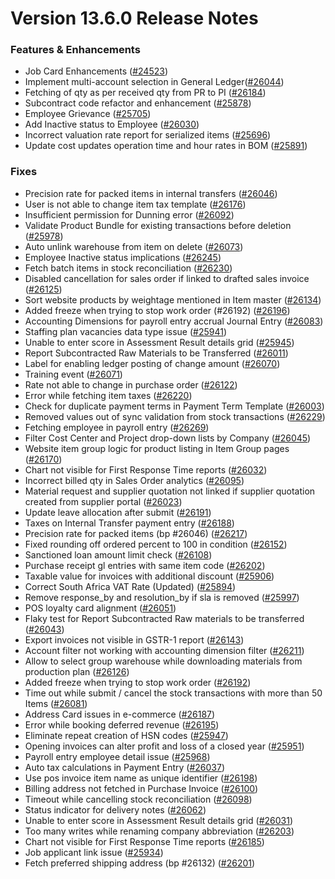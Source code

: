 # Version 13.6.0 Release Notes

### Features & Enhancements

- Job Card Enhancements ([#24523](https://github.com/frappe/verp/pull/24523))
- Implement multi-account selection in General Ledger([#26044](https://github.com/frappe/verp/pull/26044))
- Fetching of qty as per received qty from PR to PI ([#26184](https://github.com/frappe/verp/pull/26184))
- Subcontract code refactor and enhancement ([#25878](https://github.com/frappe/verp/pull/25878))
- Employee Grievance ([#25705](https://github.com/frappe/verp/pull/25705))
- Add Inactive status to Employee ([#26030](https://github.com/frappe/verp/pull/26030))
- Incorrect valuation rate report for serialized items ([#25696](https://github.com/frappe/verp/pull/25696))
- Update cost updates operation time and hour rates in BOM ([#25891](https://github.com/frappe/verp/pull/25891))

### Fixes

- Precision rate for packed items in internal transfers ([#26046](https://github.com/frappe/verp/pull/26046))
- User is not able to change item tax template ([#26176](https://github.com/frappe/verp/pull/26176))
- Insufficient permission for Dunning error ([#26092](https://github.com/frappe/verp/pull/26092))
- Validate Product Bundle for existing transactions before deletion ([#25978](https://github.com/frappe/verp/pull/25978))
- Auto unlink warehouse from item on delete ([#26073](https://github.com/frappe/verp/pull/26073))
- Employee Inactive status implications ([#26245](https://github.com/frappe/verp/pull/26245))
- Fetch batch items in stock reconciliation ([#26230](https://github.com/frappe/verp/pull/26230))
- Disabled cancellation for sales order if linked to drafted sales invoice ([#26125](https://github.com/frappe/verp/pull/26125))
- Sort website products by weightage mentioned in Item master ([#26134](https://github.com/frappe/verp/pull/26134))
- Added freeze when trying to stop work order (#26192) ([#26196](https://github.com/frappe/verp/pull/26196))
- Accounting Dimensions for payroll entry accrual Journal Entry ([#26083](https://github.com/frappe/verp/pull/26083))
- Staffing plan vacancies data type issue ([#25941](https://github.com/frappe/verp/pull/25941))
- Unable to enter score in Assessment Result details grid ([#25945](https://github.com/frappe/verp/pull/25945))
- Report Subcontracted Raw Materials to be Transferred ([#26011](https://github.com/frappe/verp/pull/26011))
- Label for enabling ledger posting of change amount ([#26070](https://github.com/frappe/verp/pull/26070))
- Training event ([#26071](https://github.com/frappe/verp/pull/26071))
- Rate not able to change in purchase order ([#26122](https://github.com/frappe/verp/pull/26122))
- Error while fetching item taxes ([#26220](https://github.com/frappe/verp/pull/26220))
- Check for duplicate payment terms in Payment Term Template ([#26003](https://github.com/frappe/verp/pull/26003))
- Removed values out of sync validation from stock transactions ([#26229](https://github.com/frappe/verp/pull/26229))
- Fetching employee in payroll entry ([#26269](https://github.com/frappe/verp/pull/26269))
- Filter Cost Center and Project drop-down lists by Company ([#26045](https://github.com/frappe/verp/pull/26045))
- Website item group logic for product listing in Item Group pages ([#26170](https://github.com/frappe/verp/pull/26170))
- Chart not visible for First Response Time reports ([#26032](https://github.com/frappe/verp/pull/26032))
- Incorrect billed qty in Sales Order analytics ([#26095](https://github.com/frappe/verp/pull/26095))
- Material request and supplier quotation not linked if supplier quotation created from supplier portal ([#26023](https://github.com/frappe/verp/pull/26023))
- Update leave allocation after submit ([#26191](https://github.com/frappe/verp/pull/26191))
- Taxes on Internal Transfer payment entry ([#26188](https://github.com/frappe/verp/pull/26188))
- Precision rate for packed items (bp #26046) ([#26217](https://github.com/frappe/verp/pull/26217))
- Fixed rounding off ordered percent to 100 in condition ([#26152](https://github.com/frappe/verp/pull/26152))
- Sanctioned loan amount limit check ([#26108](https://github.com/frappe/verp/pull/26108))
- Purchase receipt gl entries with same item code ([#26202](https://github.com/frappe/verp/pull/26202))
- Taxable value for invoices with additional discount ([#25906](https://github.com/frappe/verp/pull/25906))
- Correct South Africa VAT Rate (Updated) ([#25894](https://github.com/frappe/verp/pull/25894))
- Remove response_by and resolution_by if sla is removed ([#25997](https://github.com/frappe/verp/pull/25997))
- POS loyalty card alignment ([#26051](https://github.com/frappe/verp/pull/26051))
- Flaky test for Report Subcontracted Raw materials to be transferred ([#26043](https://github.com/frappe/verp/pull/26043))
- Export invoices not visible in GSTR-1 report ([#26143](https://github.com/frappe/verp/pull/26143))
- Account filter not working with accounting dimension filter ([#26211](https://github.com/frappe/verp/pull/26211))
- Allow to select group warehouse while downloading materials from production plan ([#26126](https://github.com/frappe/verp/pull/26126))
- Added freeze when trying to stop work order ([#26192](https://github.com/frappe/verp/pull/26192))
- Time out while submit / cancel the stock transactions with more than 50 Items ([#26081](https://github.com/frappe/verp/pull/26081))
- Address Card issues in e-commerce ([#26187](https://github.com/frappe/verp/pull/26187))
- Error while booking deferred revenue ([#26195](https://github.com/frappe/verp/pull/26195))
- Eliminate repeat creation of HSN codes ([#25947](https://github.com/frappe/verp/pull/25947))
- Opening invoices can alter profit and loss of a closed year ([#25951](https://github.com/frappe/verp/pull/25951))
- Payroll entry employee detail issue ([#25968](https://github.com/frappe/verp/pull/25968))
- Auto tax calculations in Payment Entry ([#26037](https://github.com/frappe/verp/pull/26037))
- Use pos invoice item name as unique identifier ([#26198](https://github.com/frappe/verp/pull/26198))
- Billing address not fetched in Purchase Invoice ([#26100](https://github.com/frappe/verp/pull/26100))
- Timeout while cancelling stock reconciliation ([#26098](https://github.com/frappe/verp/pull/26098))
- Status indicator for delivery notes ([#26062](https://github.com/frappe/verp/pull/26062))
- Unable to enter score in Assessment Result details grid ([#26031](https://github.com/frappe/verp/pull/26031))
- Too many writes while renaming company abbreviation ([#26203](https://github.com/frappe/verp/pull/26203))
- Chart not visible for First Response Time reports ([#26185](https://github.com/frappe/verp/pull/26185))
- Job applicant link issue ([#25934](https://github.com/frappe/verp/pull/25934))
- Fetch preferred shipping address (bp #26132) ([#26201](https://github.com/frappe/verp/pull/26201))
